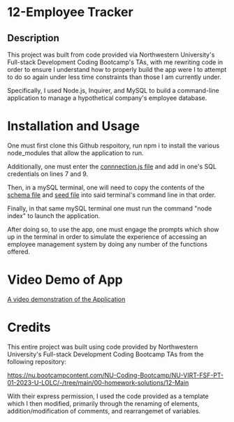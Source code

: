 # 12-Employee Tracker

## Description
This project was built from code provided via Northwestern University's Full-stack Development Coding Bootcamp's TAs, with me rewriting code in order to ensure I understand how to properly build the app were I to attempt to do so again under less time constraints than those I am currently under.

Specifically, I used Node.js, Inquirer, and MySQL to build a command-line application to manage a hypothetical company's employee database.

# Installation and Usage
One must first clone this Github respoitory, run npm i to install the various node_modules that allow the application to run.

Additionally, one must enter the [connnection.js file](./db/connection.js) and add in one's SQL credentials on lines 7 and 9.

Then, in a mySQL terminal, one will need to copy the contents of the [schema file](./db/schema.sql) and [seed file](./db/seed.sql) into said terminal's command line in that order.

Finally, in that same mySQL terminal one must run the command "node index" to launch the application.

After doing so, to use the app, one must engage the prompts which show up in the terminal in order to simulate the experience of accessing an employee management system by doing any number of the functions offered.

# Video Demo of App
[A video demonstration of the Application](./12-Homework-Video-Demo.webm)

# Credits
This entire project was built using code provided by Northwestern University's Full-stack Development Coding Bootcamp TAs from the following repository:

https://nu.bootcampcontent.com/NU-Coding-Bootcamp/NU-VIRT-FSF-PT-01-2023-U-LOLC/-/tree/main/00-homework-solutions/12-Main

With their express permission, I used the code provided as a template which I then modified, primarily through the renaming of elements, addition/modification of comments, and rearrangemet of variables.
